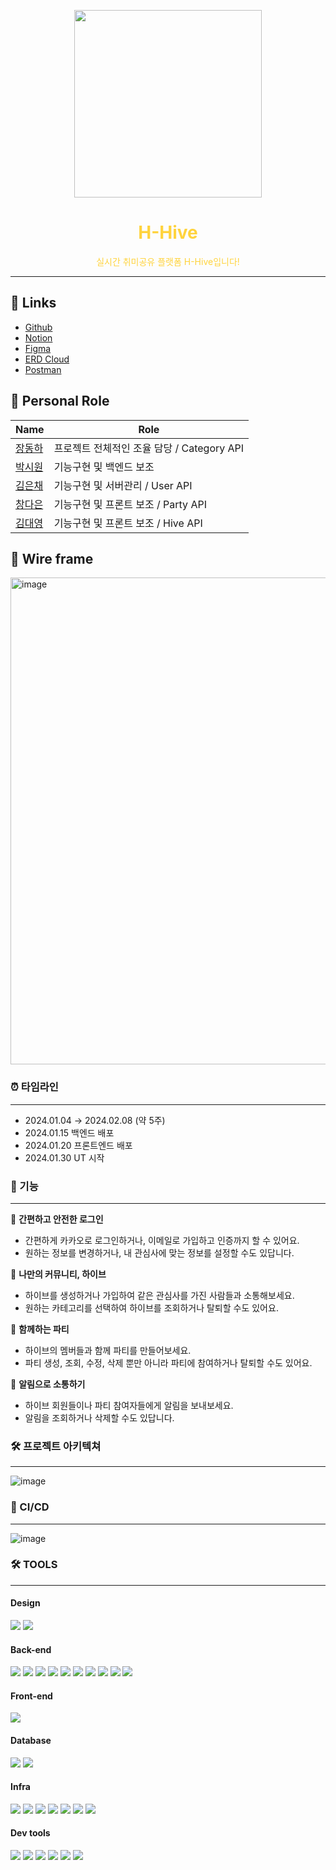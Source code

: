 

<p align="center">
  <img width="300" height="300" src="https://github.com/H-Hive/HHive/assets/129070298/8eac474b-52ea-430a-81f6-a4fe7808d0a5">
</p>

<div align="center">
<span style="color:#ffd33d"> 

# H-Hive </span>

실시간 취미공유 플랫폼 H-Hive입니다!
</div>

---



## 🐝 Links
- [Github](https://github.com/H-Hive/HHive)
- [Notion](https://www.notion.so/HHive-56f9924035a34b94ae3b5e4ec4d1421a)
- [Figma](https://www.figma.com/file/JFhNAGxwSTJAg6lnOlDXXX/HHive-team-library?type=design&node-id=0-1&mode=design&t=1EqS5JfMFRVOKFT9-0)
- [ERD Cloud](https://www.erdcloud.com/d/Q8Cx34o4oEutuhB52)
- [Postman](https://universal-comet-344748.postman.co/workspace/Team-Workspace~c43626f4-d8a8-4e3f-8689-03585237ebc7/collection/31674523-d80de786-5160-4f5d-9677-b58e70e79f1b?action=share&creator=31348504)

## 🐝 Personal Role
| Name                                   | Role                                |
|----------------------------------------|-------------------------------------|
| [장동하](https://github.com/wkdehdgk159)  | 프로젝트 전체적인 조율 담당 / Category API      |
| [박시원](https://github.com/mixedtape)    | 기능구현 및 백엔드 보조 | Notification API         |
| [김은채](https://github.com/EUNCHAEv1006) | 기능구현 및 서버관리 / User API        |
| [창다은](https://github.com/de123456sdf)  | 기능구현 및 프론트 보조 / Party API          |
| [김대영](https://github.com/kdy9960)      | 기능구현 및 프론트 보조 / Hive API               |

## 🐝 Wire frame
<img width="779" alt="image" src="![Untitled](https://prod-files-secure.s3.us-west-2.amazonaws.com/83c75a39-3aba-4ba4-a792-7aefe4b07895/ff4116b7-34c2-4466-8f41-3ba4b7a3e40a/Untitled.png)">


### ⏰ 타임라인

---
* 2024.01.04 → 2024.02.08 (약 5주)
* 2024.01.15 백엔드 배포
* 2024.01.20 프론트엔드 배포
* 2024.01.30 UT 시작

### 🚀 기능

---
🐝 **간편하고 안전한 로그인**
  * 간편하게 카카오로 로그인하거나, 이메일로 가입하고 인증까지 할 수 있어요. 
  * 원하는 정보를 변경하거나, 내 관심사에 맞는 정보를 설정할 수도 있답니다.

🐝 **나만의 커뮤니티, 하이브**
* 하이브를 생성하거나 가입하여 같은 관심사를 가진 사람들과 소통해보세요. 
* 원하는 카테고리를 선택하여 하이브를 조회하거나 탈퇴할 수도 있어요.

🐝 **함께하는 파티**
* 하이브의 멤버들과 함께 파티를 만들어보세요. 
* 파티 생성, 조회, 수정, 삭제 뿐만 아니라 파티에 참여하거나 탈퇴할 수도 있어요.

🐝 **알림으로 소통하기**
* 하이브 회원들이나 파티 참여자들에게 알림을 보내보세요. 
* 알림을 조회하거나 삭제할 수도 있답니다.


### 🛠 프로젝트 아키텍쳐

---

![image](https://github.com/H-Hive/HHive/assets/129070298/911339f2-7ef3-4305-ad1b-e109987b6373)

###  🐳 CI/CD

---

![image](https://github.com/H-Hive/HHive/assets/129070298/72e5f28e-bf3d-424a-9e3e-dec8e92c0101)


### 🛠 TOOLS

---
#### Design
<img src="https://img.shields.io/badge/CSS-1572B6?style=for-the-badge&logo=CSS3&logoColor=white">
<img src="https://img.shields.io/badge/Figma-F24E1E?style=for-the-badge&logo=Figma&logoColor=white">

#### Back-end
<img src="https://img.shields.io/badge/Spring-6DB33F?style=for-the-badge&logo=Spring&logoColor=white">
<img src="https://img.shields.io/badge/Spring Boot-6DB33F?style=for-the-badge&logo=Spring Boot&logoColor=white">
<img src="https://img.shields.io/badge/spring security-6DB33F?style=for-the-badge&logo=springsecurity&logoColor=white">
<img src="https://img.shields.io/badge/spring data jpa-6DB33F?style=for-the-badge&logo=springdatajpa&logoColor=white">
<img src="https://img.shields.io/badge/spring validation-6DB33F?style=for-the-badge&logo=springvalidation&logoColor=white">
<img src="https://img.shields.io/badge/json web tokens-000000?style=for-the-badge&logo=jsonwebtokens&logoColor=white">
<img src="https://img.shields.io/badge/lombok-C02633?style=for-the-badge&logo=lombok&logoColor=white">
<img src="https://img.shields.io/badge/Querydsl-178dd0?style=for-the-badge&logo=Querydsl&logoColor=white">
<img src="https://img.shields.io/badge/Gmail-D14836?style=for-the-badge&logo=gmail&logoColor=white">
<img src="https://img.shields.io/badge/java-%23ED8B00.svg?style=for-the-badge&logo=openjdk&logoColor=white">


#### Front-end
<img src="https://img.shields.io/badge/Vue.js-4FC08D?style=for-the-badge&logo=Vue.js&logoColor=white">

#### Database
<img src="https://img.shields.io/badge/mysql-4479A1?style=for-the-badge&logo=mysql&logoColor=white">
<img src="https://img.shields.io/badge/h2-0A4568?style=for-the-badge&logo=h2&logoColor=white">

#### Infra
<img src="https://img.shields.io/badge/amazon route53-8C4FFF?style=for-the-badge&logo=amazonroute53&logoColor=white">
<img src="https://img.shields.io/badge/docker-2496ED?style=for-the-badge&logo=docker&logoColor=white">
<img src="https://img.shields.io/badge/github actions-2088FF?style=for-the-badge&logo=githubactions&logoColor=white">
<img src="https://img.shields.io/badge/amazon s3-569A31?style=for-the-badge&logo=amazons3&logoColor=white">
<img src="https://img.shields.io/badge/lets encrypt-003A70?style=for-the-badge&logo=letsencrypt&logoColor=white">
<img src="https://img.shields.io/badge/nginx-009639?style=for-the-badge&logo=nginx&logoColor=white">
<img src="https://img.shields.io/badge/amazon ec2-FF9900?style=for-the-badge&logo=amazonec2&logoColor=white">

#### Dev tools
<img src="https://img.shields.io/badge/IntelliJ-000000?style=for-the-badge&logo=IntelliJ IDEA&logoColor=white">
<img src="https://img.shields.io/badge/Slack-4A154B?style=for-the-badge&logo=Slack&logoColor=white">
<img src="https://img.shields.io/badge/Discord-5865F2?style=for-the-badge&logo=Discord&logoColor=white">
<img src="https://img.shields.io/badge/visual studio code-007ACC?style=for-the-badge&logo=visualstudiocode&logoColor=white">
<img src="https://img.shields.io/badge/git-%23F05033.svg?style=for-the-badge&logo=git&logoColor=white">
<img src="https://img.shields.io/badge/github-%23121011.svg?style=for-the-badge&logo=github&logoColor=white">